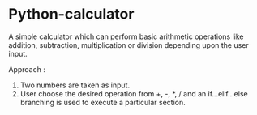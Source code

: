 # Python-calculator
A simple calculator which can perform basic arithmetic operations like addition, subtraction, multiplication or division depending upon the user input.

Approach :

1. Two numbers are taken as input.
2. User choose the desired operation from +, -, *, / and an if…elif…else branching is used to execute a particular section.
